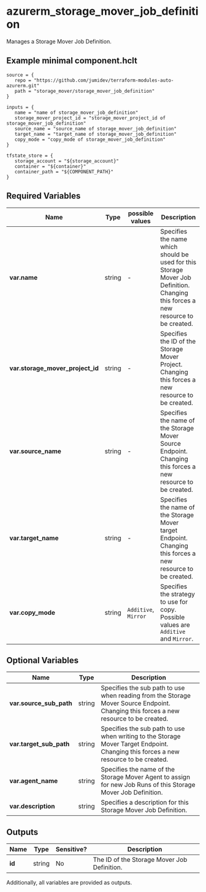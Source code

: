# azurerm_storage_mover_job_definition

Manages a Storage Mover Job Definition.

## Example minimal component.hclt

```hcl
source = {
   repo = "https://github.com/jumidev/terraform-modules-auto-azurerm.git" 
   path = "storage_mover/storage_mover_job_definition" 
}

inputs = {
   name = "name of storage_mover_job_definition" 
   storage_mover_project_id = "storage_mover_project_id of storage_mover_job_definition" 
   source_name = "source_name of storage_mover_job_definition" 
   target_name = "target_name of storage_mover_job_definition" 
   copy_mode = "copy_mode of storage_mover_job_definition" 
}

tfstate_store = {
   storage_account = "${storage_account}" 
   container = "${container}" 
   container_path = "${COMPONENT_PATH}" 
}

```

## Required Variables

| Name | Type |  possible values |  Description |
| ---- | --------- |  ----------- | ----------- |
| **var.name** | string |  -  |  Specifies the name which should be used for this Storage Mover Job Definition. Changing this forces a new resource to be created. | 
| **var.storage_mover_project_id** | string |  -  |  Specifies the ID of the Storage Mover Project. Changing this forces a new resource to be created. | 
| **var.source_name** | string |  -  |  Specifies the name of the Storage Mover Source Endpoint. Changing this forces a new resource to be created. | 
| **var.target_name** | string |  -  |  Specifies the name of the Storage Mover target Endpoint. Changing this forces a new resource to be created. | 
| **var.copy_mode** | string |  `Additive`, `Mirror`  |  Specifies the strategy to use for copy. Possible values are `Additive` and `Mirror`. | 

## Optional Variables

| Name | Type |  Description |
| ---- | --------- |  ----------- |
| **var.source_sub_path** | string |  Specifies the sub path to use when reading from the Storage Mover Source Endpoint. Changing this forces a new resource to be created. | 
| **var.target_sub_path** | string |  Specifies the sub path to use when writing to the Storage Mover Target Endpoint. Changing this forces a new resource to be created. | 
| **var.agent_name** | string |  Specifies the name of the Storage Mover Agent to assign for new Job Runs of this Storage Mover Job Definition. | 
| **var.description** | string |  Specifies a description for this Storage Mover Job Definition. | 



## Outputs

| Name | Type | Sensitive? | Description |
| ---- | ---- | --------- | --------- |
| **id** | string | No  | The ID of the Storage Mover Job Definition. | 

Additionally, all variables are provided as outputs.
